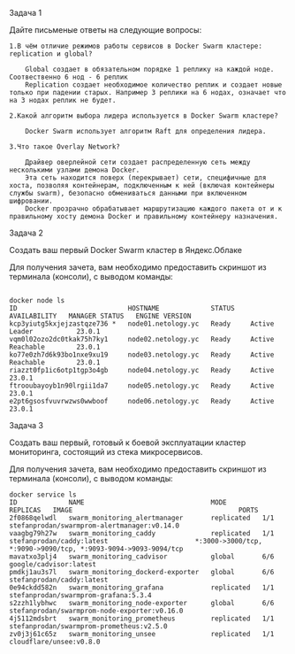 Задача 1

Дайте письменые ответы на следующие вопросы:

    1.В чём отличие режимов работы сервисов в Docker Swarm кластере: replication и global?

        Global создает в обязательном порядке 1 реплику на каждой ноде. Соотвественно 6 нод - 6 реплик
        Replication создает необходимое количество реплик и создает новые только при падении старых. Например 3 реплики на 6 нодах, означает что на 3 нодах реплик не будет.
    
    2.Какой алгоритм выбора лидера используется в Docker Swarm кластере?
    
        Docker Swarm использует алгоритм Raft для определения лидера. 
    
    3.Что такое Overlay Network?
    
        Драйвер оверлейной сети создает распределенную сеть между несколькими узлами демона Docker. 
        Эта сеть находится поверх (перекрывает) сети, специфичные для хоста, позволяя контейнерам, подключенным к ней (включая контейнеры службы swarm), безопасно обмениваться данными при включенном шифровании. 
        Docker прозрачно обрабатывает маршрутизацию каждого пакета от и к правильному хосту демона Docker и правильному контейнеру назначения.

Задача 2

Создать ваш первый Docker Swarm кластер в Яндекс.Облаке

Для получения зачета, вам необходимо предоставить скриншот из терминала (консоли), с выводом команды:
```

docker node ls
ID                            HOSTNAME             STATUS    AVAILABILITY   MANAGER STATUS   ENGINE VERSION
kcp3yiutg5kxjejzastqze736 *   node01.netology.yc   Ready     Active         Leader           23.0.1
vqm0l02ozo2dc0tkak75h7ky1     node02.netology.yc   Ready     Active         Reachable        23.0.1
ko77e0zh7d6k93bo1nxe9xu19     node03.netology.yc   Ready     Active         Reachable        23.0.1
riazzt0fp1ic6otp1tgp3o4gb     node04.netology.yc   Ready     Active                          23.0.1
ftrooubayoyb1n90lrgii1da7     node05.netology.yc   Ready     Active                          23.0.1
e2pt6gsosfvuvrwzws0wwboof     node06.netology.yc   Ready     Active                          23.0.1

```
Задача 3

Создать ваш первый, готовый к боевой эксплуатации кластер мониторинга, состоящий из стека микросервисов.

Для получения зачета, вам необходимо предоставить скриншот из терминала (консоли), с выводом команды:
```
docker service ls
ID             NAME                                MODE         REPLICAS   IMAGE                                          PORTS
2f0868qelwdl   swarm_monitoring_alertmanager       replicated   1/1        stefanprodan/swarmprom-alertmanager:v0.14.0
vaagbg79h27w   swarm_monitoring_caddy              replicated   1/1        stefanprodan/caddy:latest                      *:3000->3000/tcp, *:9090->9090/tcp, *:9093-9094->9093-9094/tcp
mavatxo3plj4   swarm_monitoring_cadvisor           global       6/6        google/cadvisor:latest
pmdkj1au3s7l   swarm_monitoring_dockerd-exporter   global       6/6        stefanprodan/caddy:latest
0e94ckdd582n   swarm_monitoring_grafana            replicated   1/1        stefanprodan/swarmprom-grafana:5.3.4
s2zzh1lybhwc   swarm_monitoring_node-exporter      global       6/6        stefanprodan/swarmprom-node-exporter:v0.16.0
4j5112mdsbrt   swarm_monitoring_prometheus         replicated   1/1        stefanprodan/swarmprom-prometheus:v2.5.0
zv0j3j61c65z   swarm_monitoring_unsee              replicated   1/1        cloudflare/unsee:v0.8.0
```



